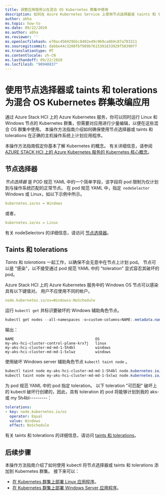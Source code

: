 ```yaml
---
title: 调整应用程序以在混合 OS Kubernetes 群集中使用
description: 如何在 Azure Kubernetes Service 上使用节点选择器或 taints 和 tolerations，以确保在正确的工作节点操作系统上计划 Azure Stack HCI 上运行的混合 OS Kubernetes 群集中的应用程序
author: abha
ms.topic: how-to
ms.date: 09/22/2020
ms.author: abha
ms.reviewer: ''
ms.openlocfilehash: e70ac456929b5c8402e49c969ca8b9c87a703311
ms.sourcegitcommit: dabbe44c3208fbf989b7615301833929f50390ff
ms.translationtype: MT
ms.contentlocale: zh-CN
ms.lasthandoff: 09/22/2020
ms.locfileid: "90948837"
---
```

# <a name="adapt-apps-for-mixed-os-kubernetes-clusters-using-node-selectors-or-taints-and-tolerations"></a>使用节点选择器或 taints 和 tolerations 为混合 OS Kubernetes 群集改编应用

通过 Azure Stack HCI 上的 Azure Kubernetes 服务，你可以同时运行 Linux 和 Windows 节点的 Kubernetes 群集，但需要对应用进行少量编辑，以便在这些混合 OS 群集中使用。 本操作方法指南介绍如何确保使用节点选择器或 taints 和 tolerations 在正确的主机操作系统上计划应用程序。

本操作方法指南假定你基本了解 Kubernetes 的概念。 有关详细信息，请参阅 [AZURE STACK HCI 上的 Azure Kubernetes 服务的 Kubernetes 核心概念](kubernetes-concepts.md)。

## <a name="node-selector"></a>节点选择器

*节点选择器* 是 POD 规范 YAML 中的一个简单字段，该字段将 pod 限制为仅计划到与操作系统匹配的正常节点。 在 pod 规范 YAML 中，指定  `nodeSelector`   Windows 或 Linux，如以下示例中所示。 

```yaml
kubernetes.io/os = Windows
```
或者，

```yaml
kubernetes.io/os = Linux
```

有关 nodeSelectors 的详细信息，请访问 [节点选择器](https://kubernetes.io/docs/concepts/scheduling-eviction/assign-pod-node/)。 

## <a name="taints-and-tolerations"></a>Taints 和 tolerations

*Taints* 和 *tolerations* 一起工作，以确保不会无意中在节点上计划 pod。 节点可以是 "感染"，以不接受通过 pod 规范 YAML 中的 "toleration" 显式容忍其破坏的 pod。

Azure Stack HCI 上的 Azure Kubernetes 服务中的 Windows OS 节点可以感染具有以下键值对。 用户不应使用不同的帐户。

```yaml
node.kubernetes.io/os=Windowss:NoSchedule
```
运行 `kubectl get` 并标识要破坏的 Windows 辅助角色节点。

```PowerShell
kubectl get nodes --all-namespaces -o=custom-columns=NAME:.metadata.name,OS:.status.nodeInfo.operatingSystem
```
输出：
```output
NAME                                     OS
my-aks-hci-cluster-control-plane-krx7j   linux
my-aks-hci-cluster-md-md-1-5h4bl         windows
my-aks-hci-cluster-md-md-1-5xlwz         windows
```

使用破坏 Windows server 辅助角色节点 `kubectl taint node` 。

```PowerShell
kubectl taint node my-aks-hci-cluster-md-md-1-5h4bl node.kubernetes.io/os=Windows:NoSchedule
kubectl taint node my-aks-hci-cluster-md-md-1-5xlwz node.kubernetes.io/os=Windows:NoSchedule
```

为 pod 规范 YAML 中的 pod 指定 toleration。 以下 toleration "可匹配" 破坏上的 kubectl 破坏行创建的，因此，具有 toleration 的 pod 将能够计划到我的 aks-或 my 5h4bl---------：

```yaml
tolerations:
- key: node.kubernetes.io/os
  operator: Equal
  value: Windows
  effect: NoSchedule
```
有关 taints 和 tolerations 的详细信息，请访问 [taints 和 tolerations](https://kubernetes.io/docs/concepts/scheduling-eviction/taint-and-toleration/)。 

## <a name="next-steps"></a>后续步骤

本操作方法指南介绍了如何使用 kubectl 将节点选择器或 taints 和 tolerations 添加到 Kubernetes 群集。 接下来可以：
- [在 Kubernetes 群集上部署 Linux 应用程序](./deploy-linux-application.md)。
- [在 Kubernetes 群集上部署 Windows Server 应用程序](./deploy-windows-application.md)。

